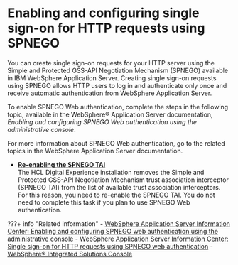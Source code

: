 # Enabling and configuring single sign-on for HTTP requests using SPNEGO

You can create single sign-on requests for your HTTP server using the Simple and Protected GSS-API Negotiation Mechanism (SPNEGO) available in IBM WebSphere Application Server. Creating single sign-on requests using SPNEGO allows HTTP users to log in and authenticate only once and receive automatic authentication from WebSphere Application Server.

To enable SPNEGO Web authentication, complete the steps in the following topic, available in the WebSphere® Application Server documentation, *Enabling and configuring SPNEGO Web authentication using the administrative console*.

For more information about SPNEGO Web authentication, go to the related topics in the WebSphere Application Server documentation.

-   **[Re-enabling the SPNEGO TAI](../enable_spnego/cfg_spnego.md)**  
The HCL Digital Experience installation removes the Simple and Protected GSS-API Negotiation Mechanism trust association interceptor (SPNEGO TAI) from the list of available trust association interceptors. For this reason, you need to re-enable the SPNEGO TAI. You do not need to complete this task if you plan to use SPNEGO Web authentication.


???+ info "Related information"
    - [WebSphere Application Server Information Center: Enabling and configuring SPNEGO web authentication using the administrative console](https://www.ibm.com/docs/en/ibm-http-server/8.5.5?topic=SSEQTJ_8.5.5/com.ibm.websphere.nd.multiplatform.doc/ae/tsec_SPNEGO_config.htm)
    - [WebSphere Application Server Information Center: Single sign-on for HTTP requests using SPNEGO web authentication](https://www.ibm.com/docs/en/SSAW57_8.5.5/com.ibm.websphere.nd.multiplatform.doc/ae/csec_SPNEGO_explain.html)
    - [WebSphere® Integrated Solutions Console](../../../../../portal_admin_tools/WebSphere_Integrated_Solutions_Console.md)

